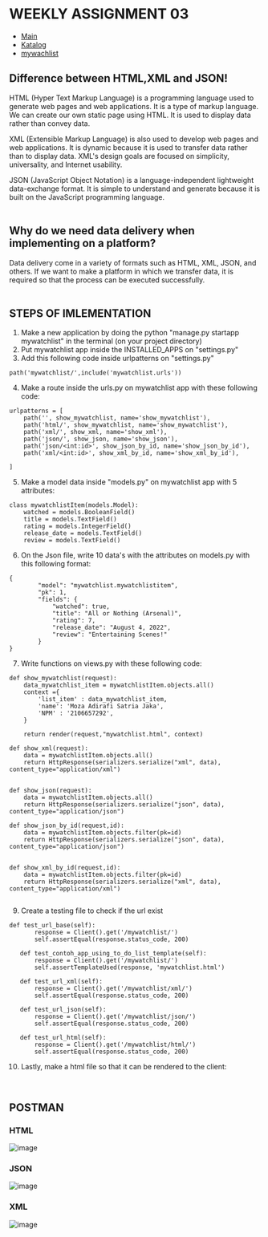 # WEEKLY ASSIGNMENT 03
- [Main](https://weeklyassignment02.herokuapp.com/)
- [Katalog](https://weeklyassignment02.herokuapp.com/katalog/)
- [mywachlist](https://weeklyassignment02.herokuapp.com/mywatchlist/)
## Difference between HTML,XML and JSON!
HTML (Hyper Text Markup Language) is a programming language used to generate web pages and web applications. It is a type of markup language. We can create our own static page using HTML. It is used to display data rather than convey data.

XML (Extensible Markup Language) is also used to develop web pages and web applications. It is dynamic because it is used to transfer data rather than to display data. XML's design goals are focused on simplicity, universality, and Internet usability.

JSON (JavaScript Object Notation) is a language-independent lightweight data-exchange format. It is simple to understand and generate because it is built on the JavaScript programming language.
<br>
<br>
## Why do we need data delivery when implementing on a platform?
Data delivery come in a variety of formats such as HTML, XML, JSON, and others. If we want to make a platform in which we transfer data, it is required so that the process can be executed successfully.
<br>
<br>
## STEPS OF IMLEMENTATION

1. Make a new application by doing the python "manage.py startapp mywatchlist" in the terminal (on your project directory)
2. Put mywatchlist app inside the INSTALLED_APPS on "settings.py"
3. Add this following code inside urlpatterns on "settings.py"
``` shell
path('mywatchlist/',include('mywatchlist.urls'))
```
4. Make a route inside the urls.py on mywatchlist app with these following code:
``` shell
urlpatterns = [
    path('', show_mywatchlist, name='show_mywatchlist'),
    path('html/', show_mywatchlist, name='show_mywatchlist'),
    path('xml/', show_xml, name='show_xml'),
    path('json/', show_json, name='show_json'),
    path('json/<int:id>', show_json_by_id, name='show_json_by_id'),
    path('xml/<int:id>', show_xml_by_id, name='show_xml_by_id'),
    
]
```

5. Make a model data inside "models.py" on mywatchlist app with 5 attributes:
``` shell
class mywatchlistItem(models.Model):
    watched = models.BooleanField()
    title = models.TextField()
    rating = models.IntegerField()
    release_date = models.TextField()
    review = models.TextField()
```
6. On the Json file, write 10 data's with the attributes on models.py with this following format:
``` shell
{
        "model": "mywatchlist.mywatchlistitem",
        "pk": 1,
        "fields": {
            "watched": true,
            "title": "All or Nothing (Arsenal)",
            "rating": 7,
            "release_date": "August 4, 2022",
            "review": "Entertaining Scenes!"
        }
}
```
7. Write functions on views.py with these following code:
``` shell
def show_mywatchlist(request):
    data_mywatchlist_item = mywatchlistItem.objects.all()
    context ={
        'list_item' : data_mywatchlist_item,
        'name': 'Moza Adirafi Satria Jaka',
        'NPM' : '2106657292',
    }
    
    return render(request,"mywatchlist.html", context)

def show_xml(request):
    data = mywatchlistItem.objects.all()
    return HttpResponse(serializers.serialize("xml", data), content_type="application/xml")


def show_json(request):
    data = mywatchlistItem.objects.all()
    return HttpResponse(serializers.serialize("json", data), content_type="application/json")

def show_json_by_id(request,id):
    data = mywatchlistItem.objects.filter(pk=id)
    return HttpResponse(serializers.serialize("json", data), content_type="application/json")
   

def show_xml_by_id(request,id):
    data = mywatchlistItem.objects.filter(pk=id)
    return HttpResponse(serializers.serialize("xml", data), content_type="application/xml")
   
```

9. Create a testing file to check if the url exist
 ``` shell
def test_url_base(self):
        response = Client().get('/mywatchlist/')
        self.assertEqual(response.status_code, 200)

    def test_contoh_app_using_to_do_list_template(self):
        response = Client().get('/mywatchlist/')
        self.assertTemplateUsed(response, 'mywatchlist.html')

    def test_url_xml(self):
        response = Client().get('/mywatchlist/xml/')
        self.assertEqual(response.status_code, 200)

    def test_url_json(self):
        response = Client().get('/mywatchlist/json/')
        self.assertEqual(response.status_code, 200)

    def test_url_html(self):
        response = Client().get('/mywatchlist/html/')
        self.assertEqual(response.status_code, 200)
 ```
10. Lastly, make a html file so that it can be rendered to the client:
<br>

## POSTMAN

### HTML
![image](https://user-images.githubusercontent.com/112457836/191538971-5a01d06d-1117-459a-b916-b98ac52710cf.png)

### JSON
![image](https://user-images.githubusercontent.com/112457836/191539131-6da5eae4-ab1f-449d-95a7-c3d6d7a83310.png)

### XML
![image](https://user-images.githubusercontent.com/112457836/191539190-a685aa4e-8b73-4e5c-828d-5a1140c5a0a2.png)





